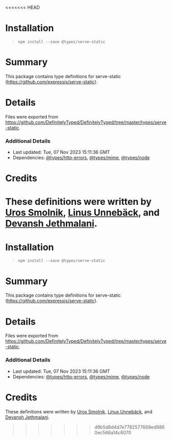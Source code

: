 <<<<<<< HEAD
# Installation
> `npm install --save @types/serve-static`

# Summary
This package contains type definitions for serve-static (https://github.com/expressjs/serve-static).

# Details
Files were exported from https://github.com/DefinitelyTyped/DefinitelyTyped/tree/master/types/serve-static.

### Additional Details
 * Last updated: Tue, 07 Nov 2023 15:11:36 GMT
 * Dependencies: [@types/http-errors](https://npmjs.com/package/@types/http-errors), [@types/mime](https://npmjs.com/package/@types/mime), [@types/node](https://npmjs.com/package/@types/node)

# Credits
These definitions were written by [Uros Smolnik](https://github.com/urossmolnik), [Linus Unnebäck](https://github.com/LinusU), and [Devansh Jethmalani](https://github.com/devanshj).
=======
# Installation
> `npm install --save @types/serve-static`

# Summary
This package contains type definitions for serve-static (https://github.com/expressjs/serve-static).

# Details
Files were exported from https://github.com/DefinitelyTyped/DefinitelyTyped/tree/master/types/serve-static.

### Additional Details
 * Last updated: Tue, 07 Nov 2023 15:11:36 GMT
 * Dependencies: [@types/http-errors](https://npmjs.com/package/@types/http-errors), [@types/mime](https://npmjs.com/package/@types/mime), [@types/node](https://npmjs.com/package/@types/node)

# Credits
These definitions were written by [Uros Smolnik](https://github.com/urossmolnik), [Linus Unnebäck](https://github.com/LinusU), and [Devansh Jethmalani](https://github.com/devanshj).
>>>>>>> d9b5d8d4d7e7782577668ed9860ec566a14c8070
